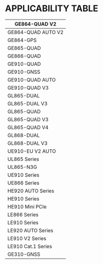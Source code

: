 # APPLICABILITY TABLE

| GE864-QUAD V2      |
| ------------------ |
| GE864-QUAD AUTO V2 |
| GE864-GPS          |
| GE865-QUAD         |
| GE866-QUAD         |
| GE910-QUAD         |
| GE910-GNSS         |
| GE910-QUAD AUTO    |
| GE910-QUAD V3      |
| GL865-DUAL         |
| GL865-DUAL V3      |
| GL865-QUAD         |
| GL865-QUAD V3      |
| GL865-QUAD V4      |
| GL868-DUAL         |
| GL868-DUAL V3      |
| UE910-EU V2 AUTO   |
| UL865 Series       |
| UL865-N3G          |
| UE910 Series       |
| UE866 Series       |
| HE920 AUTO Series  |
| HE910 Series       |
| HE910 Mini PCIe    |
| LE866 Series       |
| LE910 Series       |
| LE920 AUTO Series  |
| LE910 V2 Series    |
| LE910 Cat.1 Series |
| GE310-GNSS         |
